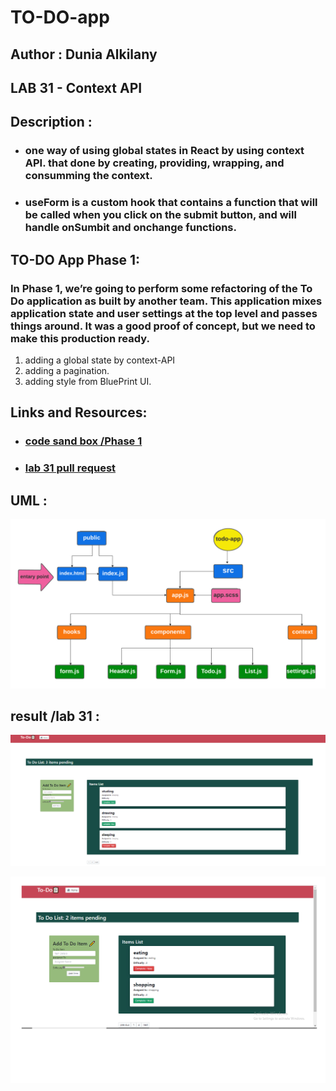 # TO-DO-app


## Author : Dunia Alkilany 

## LAB 31 - Context API

## Description :

* ### one way of using global states in React by using context API. that done by creating, providing, wrapping, and consumming the context.

* ### useForm is a custom hook that contains a function that will be called when you click on the submit button, and will handle onSumbit and onchange functions.

##  TO-DO App Phase 1:

### In Phase 1, we’re going to perform some refactoring of the To Do application as built by another team. This application mixes application state and user settings at the top level and passes things around. It was a good proof of concept, but we need to make this production ready.

1. adding a global state by context-API
2. adding a pagination.
3. adding style from BluePrint UI.


## Links and Resources:



* ### [code sand box /Phase 1](https://codesandbox.io/s/friendly-silence-cp725)

* ### [lab 31 pull request ](https://github.com/Duniaalkilany/todo-app/pull/1)

## UML : 

![img](./assets/lab31-UML.png)

## result /lab 31 :

![img](/assets/result-lab31.png)

![img](/assets/lab31-result2.png)




